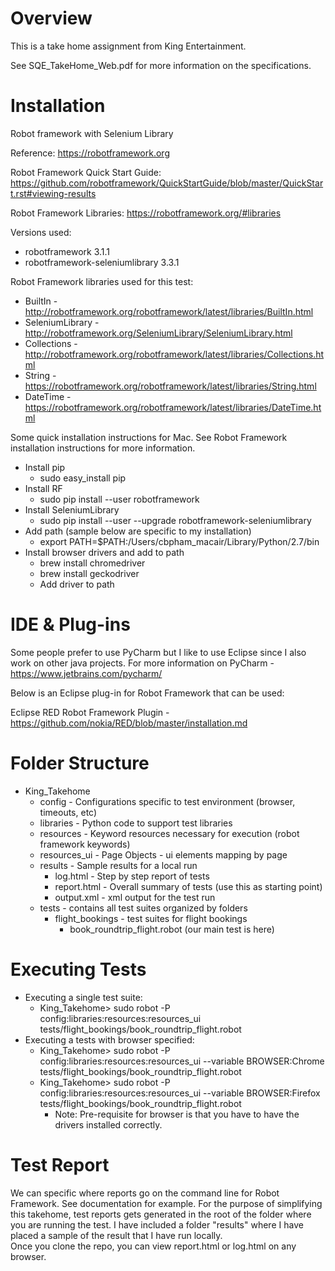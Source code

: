 Overview
===============

This is a take home assignment from King Entertainment.

See SQE_TakeHome_Web.pdf for more information on the specifications. 

Installation 
===============

Robot framework with Selenium Library 

Reference: https://robotframework.org

Robot Framework Quick Start Guide: https://github.com/robotframework/QuickStartGuide/blob/master/QuickStart.rst#viewing-results

Robot Framework Libraries: https://robotframework.org/#libraries 


Versions used: 
* robotframework    3.1.1
* robotframework-seleniumlibrary    3.3.1


Robot Framework libraries used for this test:
* BuiltIn - http://robotframework.org/robotframework/latest/libraries/BuiltIn.html
* SeleniumLibrary - http://robotframework.org/SeleniumLibrary/SeleniumLibrary.html
* Collections - http://robotframework.org/robotframework/latest/libraries/Collections.html
* String - https://robotframework.org/robotframework/latest/libraries/String.html
* DateTime - https://robotframework.org/robotframework/latest/libraries/DateTime.html


Some quick installation instructions for Mac.  See Robot Framework installation instructions for more information.
* Install pip 
  * sudo easy_install pip
* Install RF
  * sudo pip install --user robotframework
* Install SeleniumLibrary 
  * sudo pip install --user --upgrade robotframework-seleniumlibrary
* Add path (sample below are specific to my installation)
  * export PATH=$PATH:/Users/cbpham_macair/Library/Python/2.7/bin
* Install browser drivers and add to path
  * brew install chromedriver
  * brew install geckodriver
  * Add driver to path


IDE & Plug-ins
===============
Some people prefer to use PyCharm but I like to use Eclipse since I also work on other java projects.
For more information on PyCharm - https://www.jetbrains.com/pycharm/

Below is an Eclipse plug-in for Robot Framework that can be used:

Eclipse RED Robot Framework Plugin - https://github.com/nokia/RED/blob/master/installation.md


Folder Structure
===============
* King_Takehome  
  * config - Configurations specific to test environment (browser, timeouts, etc)
  * libraries - Python code to support test libraries
  * resources - Keyword resources necessary for execution (robot framework keywords)
  * resources_ui - Page Objects - ui elements mapping by page  
  * results - Sample results for a local run
    * log.html - Step by step report of tests 
    * report.html - Overall summary of tests (use this as starting point)
    * output.xml - xml output for the test run 
  * tests - contains all test suites organized by folders 
    * flight_bookings - test suites for flight bookings 
      * book_roundtrip_flight.robot (our main test is here)


Executing Tests
===============
* Executing a single test suite:
  * King_Takehome> sudo robot -P config:libraries:resources:resources_ui tests/flight_bookings/book_roundtrip_flight.robot
* Executing a tests with browser specified:
  * King_Takehome> sudo robot -P config:libraries:resources:resources_ui --variable BROWSER:Chrome tests/flight_bookings/book_roundtrip_flight.robot
  * King_Takehome> sudo robot -P config:libraries:resources:resources_ui --variable BROWSER:Firefox tests/flight_bookings/book_roundtrip_flight.robot
    * Note: Pre-requisite for browser is that you have to have the drivers installed correctly.    


Test Report
===============
We can specific where reports go on the command line for Robot Framework.  See documentation for example. 
For the purpose of simplifying this takehome, test reports gets generated in the root of the folder where you are running the test.
I have included a folder "results" where I have placed a sample of the result that I have run locally.  
Once you clone the repo, you can view report.html or log.html on any browser. 
				

